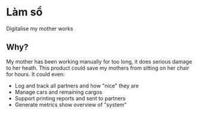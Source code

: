 Làm sổ
============================
Digitalise my mother works

## Why?
My mother has been working manually for too long, it does serious
damage to her heath. This product could save my mothers from
sitting on her chair for hours. It could even:
- Log and track all partners and how "nice" they are
- Manage cars and remaining cargos
- Support printing reports and sent to partners
- Generate metrics show overview of "system"
